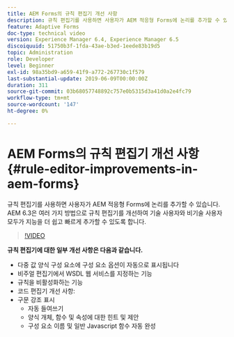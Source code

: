 ```yaml
---
title: AEM Forms의 규칙 편집기 개선 사항
description: 규칙 편집기를 사용하면 사용자가 AEM 적응형 Forms에 논리를 추가할 수 있습니다. AEM 6.3은 여러 가지 방법으로 규칙 편집기를 개선하여 기술 사용자와 비기술 사용자 모두가 지능을 더 쉽고 빠르게 추가할 수 있도록 합니다.
feature: Adaptive Forms
doc-type: technical video
version: Experience Manager 6.4, Experience Manager 6.5
discoiquuid: 51750b3f-1fda-43ae-b3ed-1eede83b19d5
topic: Administration
role: Developer
level: Beginner
exl-id: 98a35bd9-a659-41f9-a772-267730c1f579
last-substantial-update: 2019-06-09T00:00:00Z
duration: 311
source-git-commit: 03b68057748892c757e0b5315d3a41d0a2e4fc79
workflow-type: tm+mt
source-wordcount: '147'
ht-degree: 0%

---
```


# AEM Forms의 규칙 편집기 개선 사항 {#rule-editor-improvements-in-aem-forms}

규칙 편집기를 사용하면 사용자가 AEM 적응형 Forms에 논리를 추가할 수 있습니다. AEM 6.3은 여러 가지 방법으로 규칙 편집기를 개선하여 기술 사용자와 비기술 사용자 모두가 지능을 더 쉽고 빠르게 추가할 수 있도록 합니다.

>[!VIDEO](https://video.tv.adobe.com/v/34678?quality=12&learn=on&captions=kor)

**규칙 편집기에 대한 일부 개선 사항은 다음과 같습니다.**

* 다중 값 양식 구성 요소에 구성 요소 옵션이 자동으로 표시됩니다
* 비주얼 편집기에서 WSDL 웹 서비스를 지정하는 기능
* 규칙을 비활성화하는 기능
* 코드 편집기 개선 사항:
* 구문 강조 표시
   * 자동 들여쓰기
   * 양식 개체, 함수 및 속성에 대한 힌트 및 제안
   * 구성 요소 이름 및 일반 Javascript 함수 자동 완성

